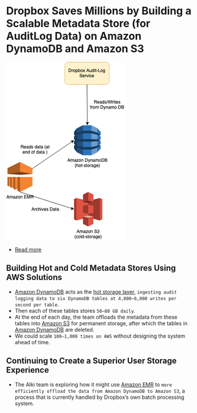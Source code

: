 
# Dropbox Saves Millions by Building a Scalable Metadata Store (for AuditLog Data) on Amazon DynamoDB and Amazon S3

![img.png](assets/DropboxAmazonDynamoDB.drawio.png)

- [Read more](https://aws.amazon.com/solutions/case-studies/dropbox-dynamodb-case-study/?pg=dynamodb&sec=cs#dropbox)

## Building Hot and Cold Metadata Stores Using AWS Solutions
- [Amazon DynamoDB](../../6_DatabaseServices/AmazonDynamoDB/Readme.md) acts as the [hot storage layer](../../../1_HLDDesignComponents/0_SystemGlossaries/Readme.md#hot-storage), `ingesting audit logging data to six DynamoDB tables at 4,000–6,000 writes per second per table`. 
- Then each of these tables stores `50–80 GB daily`. 
- At the end of each day, the team offloads the metadata from these tables into [Amazon S3](../../7_StorageServices/3_ObjectStorageTypes/AmazonS3/Readme.md) for permanent storage, after which the tables in [Amazon DynamoDB](../../6_DatabaseServices/AmazonDynamoDB/Readme.md) are deleted.
- We could scale `100–1,000 times on AWS` without designing the system ahead of time.

## Continuing to Create a Superior User Storage Experience
- The Alki team is exploring how it might use [Amazon EMR](../../10_BigDataComponents/BatchProcessing/AmazonEMR.md) to `more efficiently offload the data from Amazon DynamoDB to Amazon S3`, a process that is currently handled by Dropbox’s own batch processing system. 

